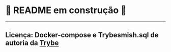 # 🚧 README em construção 🚧

---

## Licença: Docker-compose e Trybesmish.sql de autoria da [Trybe](https://www.betrybe.com/)
